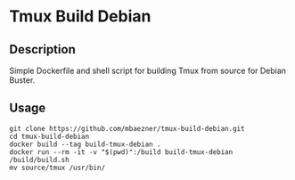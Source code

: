 # Tmux Build Debian

## Description

Simple Dockerfile and shell script for building Tmux from source for Debian Buster.

## Usage

``` shell
git clone https://github.com/mbaezner/tmux-build-debian.git
cd tmux-build-debian
docker build --tag build-tmux-debian .
docker run --rm -it -v "$(pwd)":/build build-tmux-debian /build/build.sh
mv source/tmux /usr/bin/
```
